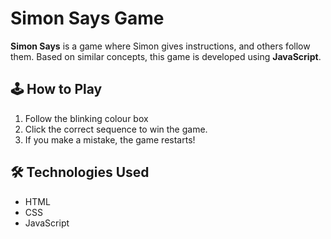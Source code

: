 # Simon Says Game

**Simon Says** is a game where Simon gives instructions, and others follow them. Based on similar concepts, this game is developed using **JavaScript**.

## 🕹️ How to Play
1. Follow the blinking colour box
2. Click the correct sequence to win the game.
3. If you make a mistake, the game restarts!

## 🛠️ Technologies Used
- HTML
- CSS
- JavaScript
